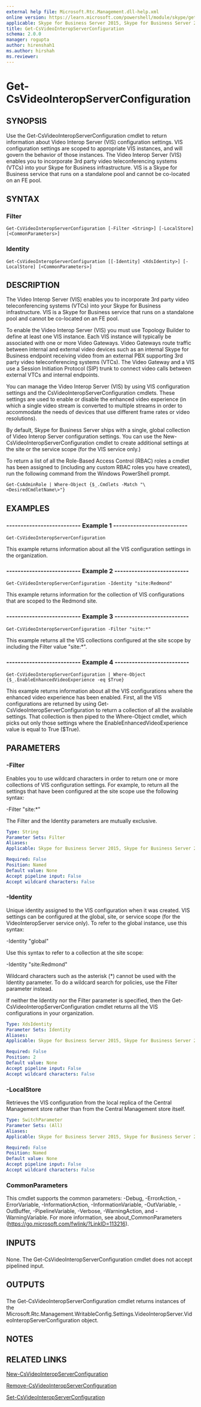 ```yaml
---
external help file: Microsoft.Rtc.Management.dll-help.xml
online version: https://learn.microsoft.com/powershell/module/skype/get-csvideointeropserverconfiguration
applicable: Skype for Business Server 2015, Skype for Business Server 2019
title: Get-CsVideoInteropServerConfiguration
schema: 2.0.0
manager: rogupta
author: hirenshah1
ms.author: hirshah
ms.reviewer:
---
```


# Get-CsVideoInteropServerConfiguration

## SYNOPSIS
Use the Get-CsVideoInteropServerConfiguration cmdlet to return information about Video Interop Server (VIS) configuration settings.
VIS configuration settings are scoped to appropriate VIS instances, and will govern the behavior of those instances.
The Video Interop Server (VIS) enables you to incorporate 3rd party video teleconferencing systems (VTCs) into your Skype for Business infrastructure.
VIS is a Skype for Business service that runs on a standalone pool and cannot be co-located on an FE pool.

## SYNTAX

### Filter
```
Get-CsVideoInteropServerConfiguration [-Filter <String>] [-LocalStore] [<CommonParameters>]
```

### Identity
```
Get-CsVideoInteropServerConfiguration [[-Identity] <XdsIdentity>] [-LocalStore] [<CommonParameters>]
```

## DESCRIPTION
The Video Interop Server (VIS) enables you to incorporate 3rd party video teleconferencing systems (VTCs) into your Skype for Business infrastructure.
VIS is a Skype for Business service that runs on a standalone pool and cannot be co-located on an FE pool.

To enable the Video Interop Server (VIS) you must use Topology Builder to define at least one VIS instance.
Each VIS instance will typically be associated with one or more Video Gateways.
Video Gateways route traffic between internal and external video devices such as an internal Skype for Business endpoint receiving video from an external PBX supporting 3rd party video teleconferencing systems (VTCs).
The Video Gateway and a VIS use a Session Initiation Protocol (SIP) trunk to connect video calls between external VTCs and internal endpoints.

You can manage the Video Interop Server (VIS) by using VIS configuration settings and the CsVideoInteropServerConfiguration cmdlets.
These settings are used to enable or disable the enhanced video experience (in which a single video stream is converted to multiple streams in order to accommodate the needs of devices that use different frame rates or video resolutions).

By default, Skype for Business Server ships with a single, global collection of Video Interop Server configuration settings.
You can use the New-CsVideoInteropServerConfiguration cmdlet to create additional settings at the site or the service scope (for the VIS service only.)

To return a list of all the Role-Based Access Control (RBAC) roles a cmdlet has been assigned to (including any custom RBAC roles you have created), run the following command from the Windows PowerShell prompt.

`Get-CsAdminRole | Where-Object {$_.Cmdlets -Match "\<DesiredCmdletName\>"}`

## EXAMPLES

### -------------------------- Example 1 -------------------------- 
```
Get-CsVideoInteropServerConfiguration
```

This example returns information about all the VIS configuration settings in the organization.

### -------------------------- Example 2 -------------------------- 
```
Get-CsVideoInteropServerConfiguration -Identity "site:Redmond"
```

This example returns information for the collection of VIS configurations that are scoped to the Redmond site.


### -------------------------- Example 3 -------------------------- 
```
Get-CsVideoInteropServerConfiguration -Filter "site:*"
```

This example returns all the VIS collections configured at the site scope by including the Filter value "site:*".


### -------------------------- Example 4 -------------------------- 
```
Get-CsVideoInteropServerConfiguration | Where-Object {$_.EnableEnhancedVideoExperience -eq $True}
```

This example returns information about all the VIS configurations where the enhanced video experience has been enabled.
First, all the VIS configurations are returned by using Get-CsVideoInteropServerConfiguration to return a collection of all the available settings.
That collection is then piped to the Where-Object cmdlet, which picks out only those settings where the EnableEnhancedVideoExperience value is equal to True ($True).


## PARAMETERS

### -Filter
Enables you to use wildcard characters in order to return one or more collections of VIS configuration settings.
For example, to return all the settings that have been configured at the site scope use the following syntax:

-Filter "site:*"

The Filter and the Identity parameters are mutually exclusive.

```yaml
Type: String
Parameter Sets: Filter
Aliases: 
Applicable: Skype for Business Server 2015, Skype for Business Server 2019

Required: False
Position: Named
Default value: None
Accept pipeline input: False
Accept wildcard characters: False
```

### -Identity
Unique identity assigned to the VIS configuration when it was created.
VIS settings can be configured at the global, site, or service scope (for the VideoInteropServer service only).
To refer to the global instance, use this syntax:

-Identity "global"

Use this syntax to refer to a collection at the site scope:

-Identity "site:Redmond"

Wildcard characters such as the asterisk (*) cannot be used with the Identity parameter.
To do a wildcard search for policies, use the Filter parameter instead.

If neither the Identity nor the Filter parameter is specified, then the Get-CsVideoInteropServerConfiguration cmdlet returns all the VIS configurations in your organization.

```yaml
Type: XdsIdentity
Parameter Sets: Identity
Aliases: 
Applicable: Skype for Business Server 2015, Skype for Business Server 2019

Required: False
Position: 2
Default value: None
Accept pipeline input: False
Accept wildcard characters: False
```

### -LocalStore
Retrieves the VIS configuration from the local replica of the Central Management store rather than from the Central Management store itself.

```yaml
Type: SwitchParameter
Parameter Sets: (All)
Aliases: 
Applicable: Skype for Business Server 2015, Skype for Business Server 2019

Required: False
Position: Named
Default value: None
Accept pipeline input: False
Accept wildcard characters: False
```

### CommonParameters
This cmdlet supports the common parameters: -Debug, -ErrorAction, -ErrorVariable, -InformationAction, -InformationVariable, -OutVariable, -OutBuffer, -PipelineVariable, -Verbose, -WarningAction, and -WarningVariable. For more information, see about_CommonParameters (https://go.microsoft.com/fwlink/?LinkID=113216).

## INPUTS

###  
None.
The Get-CsVideoInteropServerConfiguration cmdlet does not accept pipelined input.

## OUTPUTS

###  
The Get-CsVideoInteropServerConfiguration cmdlet returns instances of the Microsoft.Rtc.Management.WritableConfig.Settings.VideoInteropServer.VideoInteropServerConfiguration object.

## NOTES

## RELATED LINKS

[New-CsVideoInteropServerConfiguration](New-CsVideoInteropServerConfiguration.md)

[Remove-CsVideoInteropServerConfiguration](Remove-CsVideoInteropServerConfiguration.md)

[Set-CsVideoInteropServerConfiguration](Set-CsVideoInteropServerConfiguration.md)
